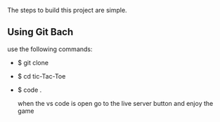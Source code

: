 The steps to build this project are simple.

## Using Git Bach
use the following commands:
- $ git clone <the project URL>
- $ cd tic-Tac-Toe
- $ code .
  
  when the vs code is open go to the live server button and enjoy the game
